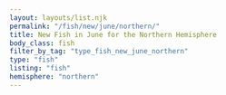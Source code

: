 ```yaml
---
layout: layouts/list.njk
permalink: "/fish/new/june/northern/"
title: New Fish in June for the Northern Hemisphere
body_class: fish
filter_by_tag: "type_fish_new_june_northern"
type: "fish"
listing: "fish"
hemisphere: "northern"
---
```

